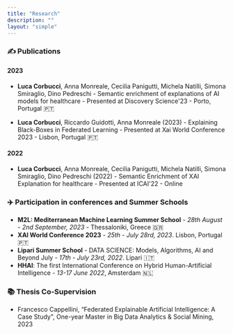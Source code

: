 ```yaml
---
title: "Research"
description: ""
layout: "simple"
---
```


### ✍️ Publications

#### 2023

- **Luca Corbucci**, Anna Monreale, Cecilia Panigutti, Michela Natilli, Simona Smiraglio, Dino Pedreschi - Semantic enrichment of explanations of AI models for healthcare - Presented at Discovery Science'23 - Porto, Portugal 🇵🇹

- **Luca Corbucci**, Riccardo Guidotti, Anna Monreale (2023) - Explaining Black-Boxes in Federated Learning - Presented at Xai World Conference 2023 - Lisbon, Portugal 🇵🇹

#### 2022

- **Luca Corbucci**, Anna Monreale, Cecilia Panigutti, Michela Natilli, Simona Smiraglio, Dino Pedreschi (2022) - Semantic Enrichment of XAI Explanation for healthcare - Presented at ICAI'22 - Online

### ✈️ Participation in conferences and Summer Schools

- **M2L: Mediterranean Machine Learning Summer School** - _28th August - 2nd September, 2023_ - Thessaloniki, Greece 🇬🇷
- **XAI World Conference 2023** - _25th - July 28rd, 2023_. Lisbon, Portugal 🇵🇹
- **Lipari Summer School** - DATA SCIENCE: Models, Algorithms, AI and Beyond July - _17th - July 23rd, 2022_. Lipari 🇮🇹
- **HHAI**: The first International Conference on Hybrid Human-Artificial Intelligence - _13-17 June 2022_, Amsterdam 🇳🇱

### 📚 Thesis Co-Supervision

- Francesco Cappellini, “Federated Explainable Artificial Intelligence: A Case Study"​, One-year Master in Big Data Analytics & Social Mining, 2023
